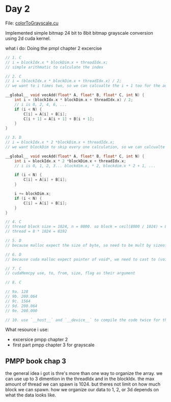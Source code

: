 # Day 2

File: [colorToGrayscale.cu](https://github.com/mustafasegf/cuda-100-days-challange/blob/master/day-002/colorToGrayscale.cu)

Implemented simple bitmap 24 bit to 8bit bitmap grayscale conversion using 2d cuda kernel.

what i do: 
Doing the pmpl chapter 2 excercise
```cu
// 1. C
// i = blockIdx.x * blockDim.x + threadIdx.x;
// simple arithmatic to calculate the index

// 2. C
// i = (blockIdx.x * blockDim.x + threadIdx.x) / 2;
// we want to i times two, so we can calcualte the i + 1 too for the adjacent vec

__global__ void vecAdd(float* A, float* B, float* C, int N) {
    int i = (blockIdx.x * blockDim.x + threadIdx.x) / 2;
    // i is 0, 2, 4, 6, ...
    if (i < N) {
        C[i] = A[i] + B[i];
        C[i + 1] = A[i + 1] + B[i + 1];
    }
}

// 3. D
// i = blockIdx.x * 2 *blockDim.x + threadIdx.x;
// we want blockDim to skip every one calculation, so we can calcualte the i + blockDim.x too for the adjacent block

__global__ void vecAdd(float* A, float* B, float* C, int N) {
    int i = blockIdx.x * 2 *blockDim.x + threadIdx.x;
    // i is 0, 1, 2, 3... blockdim.x, * 2, blockdim.x * 2 + 1, ... 

    if (i < N) {
        C[i] = A[i] + B[i];
    }

    i += blockDim.x;
    if (i < N) {
        C[i] = A[i] + B[i];
    }
}

// 4. C
// thread block size = 1024, n = 8000. so block = ceil(8000 / 1024) = 8. 
// thread = 8 * 1024 = 8192

// 5. D
// because malloc expect the size of byte, so need to be mult by sizeof

// 6. D
// because cuda malloc expect pointer of void*, we need to cast to (void**) and use &A_d to get the pointer

// 7. C
// cudaMemcpy use, to, from, size, flag as their argument

// 8. C

// 9a. 128
// 9b. 200.064
// 9c. 1564
// 9d. 200.064
// 9e. 200.000

// 10. use `__host__` and `__device__` to compile the code twice for the host and device
```

What resource i use:
- excersice pmpp chapter 2
- first part pmpp chapter 3 for grayscale

## PMPP book chap 3
the general idea i got is thre's more than one way to organize the array. we can use up to 3 dimention in the threadIdx and in the blockIdx. the max amount of thread we can spawn is 1024. but theres not limit on how much block we can spawn. how we organize our data to 1, 2, or 3d depends on what the data looks like.
